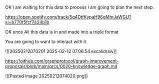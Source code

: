 OK I am waiting for this data to process I am going to plan the next step. 

https://open.spotify.com/track/5q4DtfKypaH96gMhrJaWGU?si=b770f5fcf7424b1b


OK once All this data is in and made into a triple format




You are going to want to interact with it

![[20250212070201 2025-02-12 07.06.54.excalidraw]]



https://github.com/graphprotocol/graph-improvement-proposals/blob/main/grcs/0020-knowledge-graph.md


![[Pasted image 20250212074020.png]]